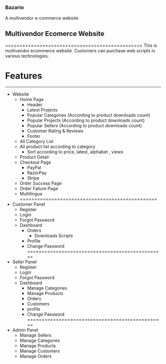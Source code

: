### Bazario
A multivendor e-commerce website.

## Multivendor Ecomerce Website
================================================
This is multivendor ecommerce website. Customers can purchase web scripts in various technologies.

# Features
------------------------------------------------
-   Website
    -   Home Page
        -   Header
        -   Latest Projects
        -   Popular Categories (According to product downloads count)
        -   Popular Projects (According to product downloads count)
        -   Popular Sellers (According to product downloads count)
        -   Customer Rating & Reviews
        -   Footer
    -   All Category List
    -   All product list according to category
        -   Sort according to price, latest, alphabet , views
    -   Product Detail
    -   Checkout Page
        -   PayPal
        -   RazorPay
        -   Stripe
    -   Order Success Page
    -   Order Failure Page
    -   Multilingua
================================================
-   Customer Panel
    -   Register
    -   Login
    -   Forgot Password
    -   Dashboard
        -   Orders
            -   Downloads Scripts
        -   Profile
        -   Change Password
================================================
-   Seller Panel
    -   Register
    -   Login
    -   Forgot Password
    -   Dashboard
        -   Manage Categories
        -   Manage Products
        -   Orders
        -   Customers
        -   profile
        -   Change Password
================================================
-   Admin Panel
    -   Manage Sellers
    -   Manage Categories
    -   Manage Products
    -   Manage Customers
    -   Manage Orders